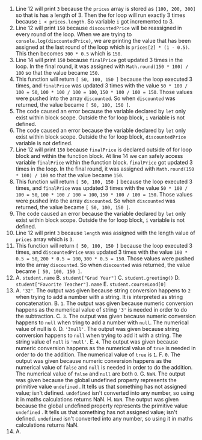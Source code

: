1. Line 12 will print `3` because the `prices` array is stored as `[100, 200, 300]` so that is has a length of 3. Then the for loop will run exactly 3 times because `i < prices.length`. So variable `i` got incremented to 3. 
2. Line 12 will print `150` because `discountedPrice` will be reassigned in every round of the loop. When we are trying to `console.log(discountedPrice)`, we are printing the value that has been assigned at the last round of the loop which is `prices[2] * (1 - 0.5)`. This then becomes `300 * 0.5` which is `150`.
3. Line 14 will print `150` because `finalPrice` got updated 3 times in the loop. In the final round, it was assigned with `Math.round(150 * 100) / 100` so that the value became `150`.
4. This function will return `[ 50, 100, 150 ]` because the loop executed 3 times, and `finalPrice` was updated 3 times with the value `50 * 100 / 100 = 50`, `100 * 100 / 100 = 100`, `150 * 100 / 100 = 150`. Those values were pushed into the array `discounted`. So when `discounted` was returned, the value became `[ 50, 100, 150 ]`. 
5. The code caused an error because the variable declared by `let` only exist within block scope. Outside the for loop block, `i` variable is not defined. 
6. The code caused an error because the variable declared by `let` only exist within block scope. Outside the for loop block, `discountedPrice` variable is not defined. 
7. Line 12 will print `150` because `finalPrice` is declared outside of for loop block and within the function block. At line 14 we can safely access variable `finalPrice` within the function block. `finalPrice` got updated 3 times in the loop. In the final round, it was assigned with `Math.round(150 * 100) / 100` so that the value became `150`.
8. This function will return `[ 50, 100, 150 ]` because the loop executed 3 times, and `finalPrice` was updated 3 times with the value `50 * 100 / 100 = 50`, `100 * 100 / 100 = 100`, `150 * 100 / 100 = 150`. Those values were pushed into the array `discounted`. So when `discounted` was returned, the value became `[ 50, 100, 150 ]`. 
9. The code caused an error because the variable declared by `let` only exist within block scope. Outside the for loop block, `i` variable is not defined. 
10. Line 12 will print `3` because `length` was assigned with the length value of `prices` array which is `3`. 
11. This function will return `[ 50, 100, 150 ]` because the loop executed 3 times, and `discountedPrice` was updated 3 times with the value `100 * 0.5 = 50`, `200 * 0.5 = 100`, `300 * 0.5 = 150`. Those values were pushed into the array `discounted`. So when `discounted` was returned, the value became `[ 50, 100, 150 ]`. 
12. 
    A. `student.name`
    B. `student["Grad Year"]`
    C. `student.greeting()`
    D. `student["Favorite Teacher"].name`
    E. `student.courseLoad[0]`
13. 
    A. `'32'`. The output was given because string conversion happens to `2` when trying to add a number with a string. It is interpreted as string concatenation. 
    B. `1`. The output was given because numeric conversion happens as the numerical value of string `'3'` is needed in order to do the subtraction. 
    C. `3`. The output was given because numeric conversion happens to `null` when tring to add a number with `null`. The numerical value of null is `0`. 
    D. `'3null'`. The output was given because string conversion happens to `null` when trying to add it with a string. The string value of `null` is `'null'`.
    E. `4`. The output was given because numeric conversion happens as the numerical value of `true` is needed in order to do the addition. The numerical value of `true` is `1`. 
    F. `0`. The output was given because numeric conversion happens as the numerical value of `false` and `null` is needed in order to do the addition. The numerical value of `false` and `null` are both `0`.
    G. `NaN`. The output was given because the global undefined property represents the primitive value `undefined` . It tells us that something has not assigned value; isn't defined. `undefined` isn't converted into any number, so using it in maths calculations returns NaN.
    H. `NaN`. The output was given because the global undefined property represents the primitive value `undefined` . It tells us that something has not assigned value; isn't defined. `undefined` isn't converted into any number, so using it in maths calculations returns NaN.
14. 
    A.